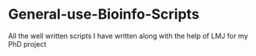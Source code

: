 # General-use-Bioinfo-Scripts
All the well written scripts I have written along with the help of LMJ for my PhD project

